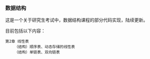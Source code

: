 ### 数据结构

这是一个关于研究生考试中，数据结构课程的部分代码实现，陆续更新。

目前包括以下内容：

```
第2章 线性表
	（结构）顺序表、动态存储的线性表
	（结构）单链表、双向链表
```

